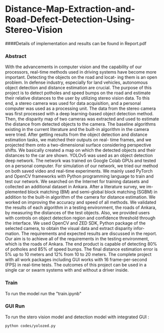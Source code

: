 # Distance-Map-Extraction-and-Road-Defect-Detection-Using-Stereo-Vision

####Details of implementation and results can be found in Report.pdf

### Abstract
With the advancements in computer vision and the capability of our processors, real-time methods
used in driving systems have become more important. Detecting the objects on the road and locat-
ing them is an open problem. In defense industry, especially for land vehicles, autonomous object
detection and distance estimation are crucial. The purpose of this project is to detect potholes
and speed bumps on the road and estimate their relative distances to the user by utilizing stereo
vision data. To this end, a stereo camera was used for data acquisition, and a personal computer
was used as a processing unit. The data from the stereo camera was first processed with a deep
learning-based object detection method. Then, the disparity map of two cameras was extracted
and used to estimate the distance from detected objects to the camera. The baseline algorithms
existing in the current literature and the built-in algorithm in the camera were tried. After getting
results from the object detection and distance estimation tasks, we matched their outputs on real-
time frames, and we projected them onto a two-dimensional surface considering perspective shifts.
We basically created a map on which the detected objects and their distances to the car are shown.
YOLOv5 was used as an object detection deep network. The network was trained on Google Colab
GPUs and tested on a personal computer. For simulation of our network, we tried our method on
both saved video and real-time experiments. We mainly used PyTorch and OpenCV frameworks
with Python programming language to train and test our network. We searched on the Internet for
training datasets and collected an additional dataset in Ankara. After a literature survey, we im-
plemented block matching (BM) and semi-global block matching (SGBM) in addition to the built-in
algorithm of the camera for distance estimation. We worked on improving the accuracy and speed
of all methods. We validated the results of each algorithm in a testing environment, the roads of
Ankara, by measuring the distances of the test objects. Also, we provided users with controls on
object detection region and confidence threshold through the interface. We used OpenCV and ZED
SDK, Python package of the selected camera, to obtain the visual data and extract disparity infor-
mation. The requirements and expected results are discussed in the report. Our aim is to achieve
all of the requirements in the testing environment, which is the roads of Ankara. The end product
is capable of detecting 80% of potholes and 85% of speed bumps. The final distance estimation
error is 5% up to 10 meters and 12% from 10 to 20 meters. The complete project with all work
packages including GUI works with 16 frame-per-second (FPS) in real-time tests. The outcomes
of this project can be used in a single car or swarm systems with and without a driver inside.



### Train

To run the model run the "train.ipynb"

### GUI Run

To run the stero vision model and detection model with integrated GUI :

    python codes/yolozed.py




